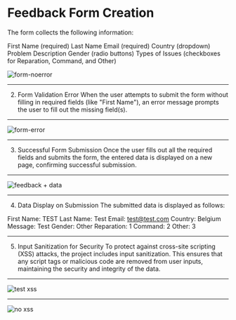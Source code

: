 # Feedback Form Creation
The form collects the following information:

First Name (required)
Last Name
Email (required)
Country (dropdown)
Problem Description
Gender (radio buttons)
Types of Issues (checkboxes for Reparation, Command, and Other)

![form-noerror](https://github.com/boolunpeu/flask-form/assets/131985567/c5e950e6-6c4f-454c-897f-ae1891dc9b1c)

---

2. Form Validation Error
When the user attempts to submit the form without filling in required fields (like "First Name"), an error message prompts the user to fill out the missing field(s).

---

![form-error](https://github.com/boolunpeu/flask-form/assets/131985567/85f60cf8-2870-40b7-a71b-66aed28bdcf0)

---
3. Successful Form Submission
Once the user fills out all the required fields and submits the form, the entered data is displayed on a new page, confirming successful submission.

---

![feedback + data](https://github.com/boolunpeu/flask-form/assets/131985567/d148485b-c81b-4f23-8331-6a1d57ac866e)

---

4. Data Display on Submission
The submitted data is displayed as follows:

First Name: TEST
Last Name: Test
Email: test@test.com
Country: Belgium
Message: Test
Gender: Other
Reparation: 1
Command: 2
Other: 3

---

5. Input Sanitization for Security
To protect against cross-site scripting (XSS) attacks, the project includes input sanitization. This ensures that any script tags or malicious code are removed from user inputs, maintaining the security and integrity of the data.

---

![test xss](https://github.com/boolunpeu/flask-form/assets/131985567/cac724b6-ace3-4779-b83a-576a9360f538)

---

![no xss](https://github.com/boolunpeu/flask-form/assets/131985567/d9001da6-a6b7-4c64-a0d0-18538d0737c9)
